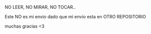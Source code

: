 NO LEER, NO MIRAR, NO TOCAR..

Este NO es mi envio dado que mi envio esta en OTRO REPOSITORIO

muchas gracias <3
